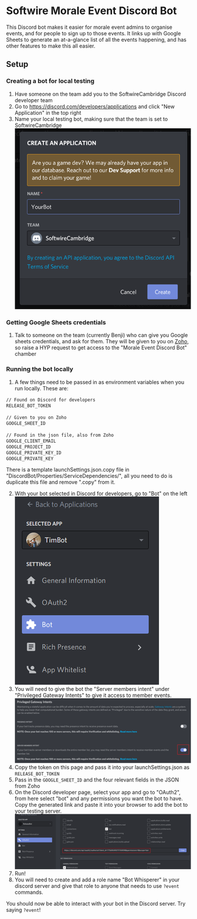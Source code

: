 # Softwire Morale Event Discord Bot

This Discord bot makes it easier for morale event admins to organise events, and for people to sign up to those events.
It links up with Google Sheets to generate an at-a-glance list of all the events happening, and has other features to make this all easier.

## Setup

### Creating a bot for local testing

1. Have someone on the team add you to the SoftwireCambridge Discord developer team
2. Go to https://discord.com/developers/applications and click "New Application" in the top right
3. Name your local testing bot, making sure that the team is set to SoftwireCambridge
![Create application](readme-pics/create-application.png)

### Getting Google Sheets credentials

1. Talk to someone on the team (currently Benji) who can give you Google sheets credentials, and ask for them.
They will be given to you on [Zoho](https://vault.zoho.com/online/main), so raise a HYP request
to get access to the "Morale Event Discord Bot" chamber

### Running the bot locally

1. A few things need to be passed in as environment variables when you run locally. These are:
```
// Found on Discord for developers
RELEASE_BOT_TOKEN

// Given to you on Zoho
GOOGLE_SHEET_ID

// Found in the json file, also from Zoho
GOOGLE_CLIENT_EMAIL
GOOGLE_PROJECT_ID
GOOGLE_PRIVATE_KEY_ID
GOOGLE_PRIVATE_KEY
```

There is a template launchSettings.json.copy file in "DiscordBot/Properties/ServiceDependencies/", all you need to do is 
duplicate this file and remove ".copy" from it.

2. With your bot selected in Discord for developers, go to "Bot" on the left
![Bot settings](readme-pics/bot-settings.png)
3. You will need to give the bot the "Server members intent" under "Privileged Gateway Intents" to give it access to member events.
![Add intents](readme-pics/add-intents.png)
4. Copy the token on this page and pass it into your launchSettings.json as `RELEASE_BOT_TOKEN`
5. Pass in the `GOOGLE_SHEET_ID` and the four relevant fields in the JSON from Zoho
6. On the Discord developer page, select your app and go to "OAuth2", from here select "bot" and any permissions you want
the bot to have. Copy the generated link and paste it into your browser to add the bot to your testing server.
![Add to server](readme-pics/add-to-server.png)
7. Run!
8. You will need to create and add a role name "Bot Whisperer" in your discord server and give that role to anyone that needs to use `?event` commands.

You should now be able to interact with your bot in the Discord server. Try saying `?event`!
